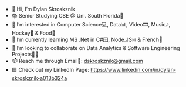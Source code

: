 - 👋 Hi, I’m Dylan Skroskznik 
- 📚 Senior Studying CSE @ Uni. South Florida🐂
- 👀 I’m interested in Computer Science💻, Data📊, Video🎞, Music🎶, Hockey🏒 & Food🥩
- 🌱 I’m currently learning MS .Net in C#🪟, Node.JS❇️ & French🥖 
- 💞️ I’m looking to collaborate on Data Analytics & Software Engineering Projects👨‍💻
- 📫 Reach me through Email📧: dskroskznik@gmail.com 
- 🟦 Check out my LinkedIn Page: https://www.linkedin.com/in/dylan-skroskznik-a013b324a
<!---
dskroskznik/dskroskznik is a ✨ special ✨ repository because its `README.md` (this file) appears on your GitHub profile.
You can click the Preview link to take a look at your changes.
--->
